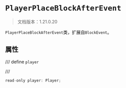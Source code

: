 # `PlayerPlaceBlockAfterEvent`

> 文档版本：1.21.0.20

`PlayerPlaceBlockAfterEvent`类，扩展自`BlockEvent`。

## 属性

/// define
`player`


///

```js
read-only player: Player;
```

